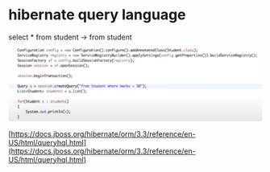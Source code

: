 # hibernate query language

select \* from student  -&gt; from student 

![](../.gitbook/assets/image%20%28271%29.png)

[https://docs.jboss.org/hibernate/orm/3.3/reference/en-US/html/queryhql.html](https://docs.jboss.org/hibernate/orm/3.3/reference/en-US/html/queryhql.html)

